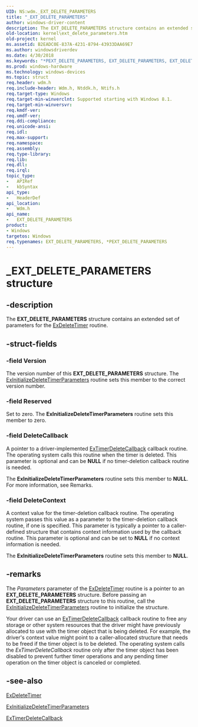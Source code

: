 ```yaml
---
UID: NS:wdm._EXT_DELETE_PARAMETERS
title: "_EXT_DELETE_PARAMETERS"
author: windows-driver-content
description: The EXT_DELETE_PARAMETERS structure contains an extended set of parameters for the ExDeleteTimer routine.
old-location: kernel\ext_delete_parameters.htm
old-project: kernel
ms.assetid: B2EADC0E-837A-4231-8794-43933DAA69E7
ms.author: windowsdriverdev
ms.date: 4/30/2018
ms.keywords: "*PEXT_DELETE_PARAMETERS, EXT_DELETE_PARAMETERS, EXT_DELETE_PARAMETERS structure [Kernel-Mode Driver Architecture], PEXT_DELETE_PARAMETERS, PEXT_DELETE_PARAMETERS structure pointer [Kernel-Mode Driver Architecture], _EXT_DELETE_PARAMETERS, kernel.ext_delete_parameters, wdm/EXT_DELETE_PARAMETERS, wdm/PEXT_DELETE_PARAMETERS"
ms.prod: windows-hardware
ms.technology: windows-devices
ms.topic: struct
req.header: wdm.h
req.include-header: Wdm.h, Ntddk.h, Ntifs.h
req.target-type: Windows
req.target-min-winverclnt: Supported starting with Windows 8.1.
req.target-min-winversvr: 
req.kmdf-ver: 
req.umdf-ver: 
req.ddi-compliance: 
req.unicode-ansi: 
req.idl: 
req.max-support: 
req.namespace: 
req.assembly: 
req.type-library: 
req.lib: 
req.dll: 
req.irql: 
topic_type:
-	APIRef
-	kbSyntax
api_type:
-	HeaderDef
api_location:
-	Wdm.h
api_name:
-	EXT_DELETE_PARAMETERS
product:
- Windows
targetos: Windows
req.typenames: EXT_DELETE_PARAMETERS, *PEXT_DELETE_PARAMETERS
---
```


# _EXT_DELETE_PARAMETERS structure


## -description


The <b>EXT_DELETE_PARAMETERS</b> structure contains an extended set of parameters for the <a href="https://msdn.microsoft.com/library/windows/hardware/dn265181">ExDeleteTimer</a> routine.


## -struct-fields




### -field Version

The version number of this <b>EXT_DELETE_PARAMETERS</b> structure. The <a href="https://msdn.microsoft.com/library/windows/hardware/dn265182">ExInitializeDeleteTimerParameters</a> routine sets this member to the correct version number.


### -field Reserved

Set to zero. The <b>ExInitializeDeleteTimerParameters</b> routine sets this member to zero.


### -field DeleteCallback

A pointer to a driver-implemented <a href="https://msdn.microsoft.com/library/windows/hardware/dn265192">ExTimerDeleteCallback</a> callback routine. The operating system calls this routine when the timer is deleted. This parameter is optional and can be <b>NULL</b> if no timer-deletion callback routine is needed.

The <b>ExInitializeDeleteTimerParameters</b> routine sets this member to <b>NULL</b>. For more information, see Remarks.


### -field DeleteContext

A context value for the timer-deletion callback routine. The operating system passes this value as a parameter to the timer-deletion callback routine, if one is specified. This parameter is typically a pointer to a caller-defined structure that contains context information used by the callback routine. This parameter is optional and can be set to <b>NULL</b> if no context information is needed. 

The <b>ExInitializeDeleteTimerParameters</b> routine sets this member to <b>NULL</b>.


## -remarks



The <i>Parameters</i> parameter of the <a href="https://msdn.microsoft.com/library/windows/hardware/dn265181">ExDeleteTimer</a> routine is a pointer to an <b>EXT_DELETE_PARAMETERS</b> structure. Before passing an <b>EXT_DELETE_PARAMETERS</b> structure to this routine, call the <a href="https://msdn.microsoft.com/library/windows/hardware/dn265182">ExInitializeDeleteTimerParameters</a> routine to initialize the structure.

Your driver can use an <a href="https://msdn.microsoft.com/library/windows/hardware/dn265192">ExTimerDeleteCallback</a> callback routine to free any storage or other system resources that the driver might have previously allocated to use with the timer object that is being deleted. For example, the driver's context value might point to a caller-allocated structure that needs to be freed if the timer object is to be deleted. The operating system calls the <i>ExTimerDeleteCallback</i> routine only after the timer object has been disabled to prevent further timer operations and any pending timer operation on the timer object is canceled or completed.




## -see-also




<a href="https://msdn.microsoft.com/library/windows/hardware/dn265181">ExDeleteTimer</a>



<a href="https://msdn.microsoft.com/library/windows/hardware/dn265182">ExInitializeDeleteTimerParameters</a>



<a href="https://msdn.microsoft.com/library/windows/hardware/dn265192">ExTimerDeleteCallback</a>
 

 

